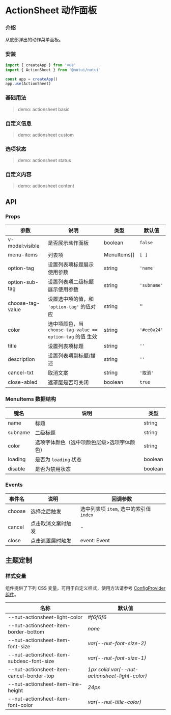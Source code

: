 # ActionSheet 动作面板

### 介绍

从底部弹出的动作菜单面板。

### 安装

```js
import { createApp } from 'vue'
import { ActionSheet } from '@nutui/nutui'

const app = createApp()
app.use(ActionSheet)
```

### 基础用法

> demo: actionsheet basic

### 自定义信息

> demo: actionsheet custom

### 选项状态

> demo: actionsheet status

### 自定义内容

> demo: actionsheet content

## API

### Props

| 参数 | 说明 | 类型 | 默认值 |
| --- | --- | --- | --- |
| v-model:visible | 是否展示动作面板 | boolean | `false` |
| menu-items | 列表项 | MenuItems[] | `[ ] ` |
| option-tag | 设置列表项标题展示使用参数 | string | `'name'` |
| option-sub-tag | 设置列表项二级标题展示使用参数 | string | `'subname'` |
| choose-tag-value | 设置选中项的值，和 `'option-tag'` 的值对应 | string | '' |
| color | 选中项颜色，当 `choose-tag-value == option-tag` 的值 生效 | string | `'#ee0a24'` |
| title | 设置列表项标题 | string | `''` |
| description | 设置列表项副标题/描述 | string | `''` |
| cancel-txt | 取消文案 | string | `'取消'` |
| close-abled | 遮罩层是否可关闭 | boolean | `true` |

### MenuItems 数据结构

| 键名 | 说明 | 类型 |
| --- | --- | --- |
| name | 标题 | string |
| subname | 二级标题 | string |
| color | 选项字体颜色（选中项颜色层级>选项字体颜色） | string |
| loading | 是否为 `loading` 状态 | boolean |
| disable | 是否为禁用状态 | boolean |

### Events

| 事件名 | 说明 | 回调参数 |
| --- | --- | --- |
| choose | 选择之后触发 | 选中列表项 `item`, 选中的索引值 `index` |
| cancel | 点击取消文案时触发 | - |
| close | 点击遮罩层时触发 | event: Event |

## 主题定制

### 样式变量

组件提供了下列 CSS 变量，可用于自定义样式，使用方法请参考 [ConfigProvider 组件]()。

| 名称 | 默认值 |
| --- | --- |
| --nut-actionsheet-light-color | _#f6f6f6_ |
| --nut-actionsheet-item-border-bottom | _none_ |
| --nut-actionsheet-item-font-size | _var(--nut-font-size-2)_ |
| --nut-actionsheet-item-subdesc-font-size | _var(--nut-font-size-1)_ |
| --nut-actionsheet-item-cancel-border-top | _1px solid var(--nut-actionsheet-light-color)_ |
| --nut-actionsheet-item-line-height | _24px_ |
| --nut-actionsheet-item-font-color | _var(--nut-title-color)_ |
